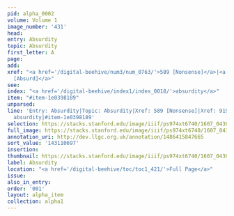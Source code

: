 ```yaml
---
pid: alpha_0002
volume: Volume 1
image_number: '431'
head:
entry: Absurdity
topic: Absurdity
first_letter: A
page:
add:
xref: "<a href='/digital-beehive/num3/num_0763/'>589 [Nonsense]</a>|<a href='/digital-beehive/num4/num_1217/'>919
  [Absurd]</a>"
see:
index: "<a href='/digital-beehive/index1/index_0018/'>absurdity</a>"
item: "#item-1e0398189"
unparsed:
line: 'Entry: Absurdity|Topic: Absurdity|Xref: 589 [Nonsense]|Xref: 919 [Absurd]|Index:
  absurdity|#item-1e0398189'
selection: https://stacks.stanford.edu/image/iiif/ps974xt6740/1607_0430/275,697,3160,624/full/0/default.jpg
full_image: https://stacks.stanford.edu/image/iiif/ps974xt6740/1607_0430/full/full/0/default.jpg
annotation_uri: http://dev.llgc.org.uk/annotation/1486415847665
sort_value: '143110697'
insertion:
thumbnail: https://stacks.stanford.edu/image/iiif/ps974xt6740/1607_0430/275,697,600,180/250,/0/default.jpg
label: Absurdity
location: "<a href='/digital-beehive/toc/toc1_421/'>Full Page</a>"
issue:
also_in_entry:
order: '001'
layout: alpha_item
collection: alpha1
---
```


